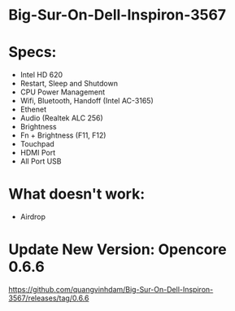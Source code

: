 # Big-Sur-On-Dell-Inspiron-3567

# Specs:
- Intel HD 620
- Restart, Sleep and Shutdown
- CPU Power Management
- Wifi, Bluetooth, Handoff (Intel AC-3165)
- Ethenet 
- Audio (Realtek ALC 256)
- Brightness
- Fn + Brightness (F11, F12)
- Touchpad
- HDMI Port
- All Port USB

# What doesn't work:
- Airdrop

# Update New Version: Opencore 0.6.6
https://github.com/quangvinhdam/Big-Sur-On-Dell-Inspiron-3567/releases/tag/0.6.6

